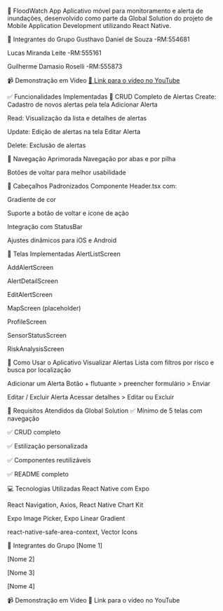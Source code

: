 🌊 FloodWatch App
Aplicativo móvel para monitoramento e alerta de inundações, desenvolvido como parte da Global Solution do projeto de Mobile Application Development utilizando React Native.

👥 Integrantes do Grupo
Gusthavo Daniel de Souza -RM:554681

Lucas Miranda Leite -RM:555161 

Guilherme Damasio 
Roselli  -RM:555873 

📹 Demonstração em Vídeo
[🔗 Link para o vídeo no YouTube](https://youtube.com/shorts/PAnphZb35bg)

✅ Funcionalidades Implementadas
🔧 CRUD Completo de Alertas
Create: Cadastro de novos alertas pela tela Adicionar Alerta

Read: Visualização da lista e detalhes de alertas

Update: Edição de alertas na tela Editar Alerta

Delete: Exclusão de alertas

📱 Navegação Aprimorada
Navegação por abas e por pilha

Botões de voltar para melhor usabilidade

🧩 Cabeçalhos Padronizados
Componente Header.tsx com:

Gradiente de cor

Suporte a botão de voltar e ícone de ação

Integração com StatusBar

Ajustes dinâmicos para iOS e Android

📲 Telas Implementadas
AlertListScreen

AddAlertScreen

AlertDetailScreen

EditAlertScreen

MapScreen (placeholder)

ProfileScreen

SensorStatusScreen

RiskAnalysisScreen

🚀 Como Usar o Aplicativo
Visualizar Alertas
Lista com filtros por risco e busca por localização

Adicionar um Alerta
Botão + flutuante > preencher formulário > Enviar

Editar / Excluir Alerta
Acessar detalhes > Editar ou Excluir

📌 Requisitos Atendidos da Global Solution
✅ Mínimo de 5 telas com navegação

✅ CRUD completo

✅ Estilização personalizada

✅ Componentes reutilizáveis

✅ README completo

💻 Tecnologias Utilizadas
React Native com Expo

React Navigation, Axios, React Native Chart Kit

Expo Image Picker, Expo Linear Gradient

react-native-safe-area-context, Vector Icons

👥 Integrantes do Grupo
[Nome 1]

[Nome 2]

[Nome 3]

[Nome 4]

📹 Demonstração em Vídeo
🔗 Link para o vídeo no YouTube
